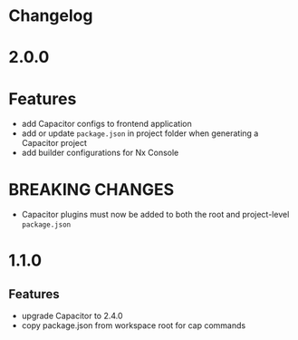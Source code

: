 # Changelog

# 2.0.0

# Features

- add Capacitor configs to frontend application
- add or update `package.json` in project folder when generating a Capacitor project
- add builder configurations for Nx Console

# BREAKING CHANGES

- Capacitor plugins must now be added to both the root and project-level `package.json`

# 1.1.0

## Features

- upgrade Capacitor to 2.4.0
- copy package.json from workspace root for cap commands
